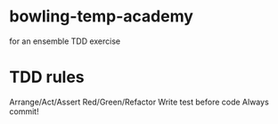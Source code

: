 # bowling-temp-academy
for an ensemble TDD exercise

# TDD rules
Arrange/Act/Assert
Red/Green/Refactor
Write test before code
Always commit!